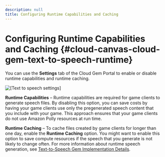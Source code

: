 ```yaml
---
description: null
title: Configuring Runtime Capabilities and Caching
---
```

# Configuring Runtime Capabilities and Caching {#cloud-canvas-cloud-gem-text-to-speech-runtime}

You can use the **Settings** tab of the Cloud Gem Portal to enable or disable runtime capabilities and runtime caching\.

![\[Text to speech settings\]](/images/userguide/cloud_canvas/cloud-canvas-cloud-gem-text-to-speech-runtime-1.png)

**Runtime Capabilities** – Runtime capabilities are required for game clients to generate speech files\. By disabling this option, you can save costs by having your game clients use only the pregenerated speech content that you include with your game\. This approach ensures that your game clients do not use Amazon Polly resources at run time\.

**Runtime Caching** – To cache files created by game clients for longer than one day, enable the **Runtime Caching** option\. You might want to enable this option to save compute resources if the speech that you generate is not likely to change often\. For more information about runtime speech generation, see [Text\-to\-Speech Gem Implementation Details](/docs/userguide/gems/cloud-canvas/text-to-speech-details.md)\.